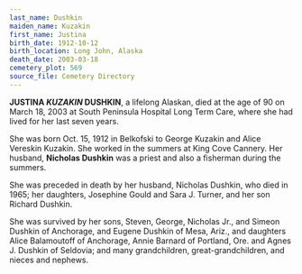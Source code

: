 ```yaml
---
last_name: Dushkin
maiden_name: Kuzakin
first_name: Justina
birth_date: 1912-10-12
birth_location: Long John, Alaska
death_date: 2003-03-18
cemetery_plot: 569
source_file: Cemetery Directory
---
```

**JUSTINA *KUZAKIN* DUSHKIN**, a lifelong Alaskan, died at the age of 90 on March 18, 2003 at
South Peninsula Hospital Long Term Care, where she had lived for her
last seven years.

She was born Oct. 15, 1912 in Belkofski to George Kuzakin and
Alice Vereskin Kuzakin. She worked in the summers at King Cove Cannery.
Her husband, **Nicholas Dushkin** was a priest and also a fisherman during
the summers.

She was preceded in death by her husband, Nicholas Dushkin, who died in
1965; her daughters, Josephine Gould and Sara J. Turner, and her son
Richard Dushkin.

She was survived by her sons, Steven, George, Nicholas Jr., and Simeon
Dushkin of Anchorage, and Eugene Dushkin of Mesa, Ariz., and daughters
Alice Balamoutoff of Anchorage, Annie Barnard of Portland, Ore. and
Agnes J. Dushkin of Seldovia; and many grandchildren,
great-grandchildren, and nieces and nephews.


